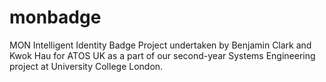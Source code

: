 # monbadge
MON Intelligent Identity Badge
Project undertaken by Benjamin Clark and Kwok Hau for ATOS UK as a part of our second-year Systems Engineering project at University College London.

